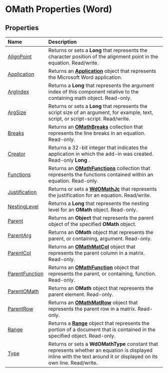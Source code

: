 
# OMath Properties (Word)

## Properties



|**Name**|**Description**|
|:-----|:-----|
|[AlignPoint](29b5f2e7-94b6-264a-0b52-ea8cc749c780.md)|Returns or sets a  **Long** that represents the character position of the alignment point in the equation. Read/write.|
|[Application](68bf0d76-290e-5881-a171-3a3ce6bf9b2f.md)|Returns an  **[Application](d1cf6f8f-4e88-bf01-93b4-90a83f79cb44.md)** object that represents the Microsoft Word application.|
|[ArgIndex](634e4135-2ce1-d590-7323-75f28b7def0a.md)|Returns a  **Long** that represents the argument index of this component relative to the containing math object. Read-only.|
|[ArgSize](6c3cca63-3404-6793-9a91-400506a15873.md)|Returns or sets a  **Long** that represents the script size of an argument, for example, text, script, or script-script. Read/write.|
|[Breaks](b1facd0c-bc05-d938-6259-eca4285dbf40.md)|Returns an  **[OMathBreaks](fa01cd62-b8ad-52bf-f36a-f5d1548d3d1e.md)** collection that represents the line breaks in an equation. Read-only.|
|[Creator](7c009fb5-8b5d-e745-de33-7b6f6387765d.md)|Returns a 32-bit integer that indicates the application in which the add-in was created. Read-only  **Long** .|
|[Functions](14d28449-7666-3aca-437a-1bd0dc1ac8aa.md)|Returns an  **[OMathFunctions](163c6af9-5cb9-93bb-f1c2-b9ebeca28f6a.md)** collection that represents the functions contained within an equation. Read-only.|
|[Justification](6e5d2221-bbfb-b108-159f-d705b900c25e.md)|Returns or sets a  **[WdOMathJc](4ae8f475-ca70-5f35-e1a4-b5a651a8f6bc.md)** that represents the justification for an equation. Read/write.|
|[NestingLevel](14bbd881-26e7-e99a-92b8-8e246028f26c.md)|Returns a  **Long** that represents the nesting level for an **OMath** object. Read-only.|
|[Parent](93e88e49-b9c9-d1b6-67c3-8f985648a74d.md)|Returns an  **Object** that represents the parent object of the specified **OMath** object.|
|[ParentArg](47f100e7-5615-5ec6-31e4-5a7efef932b6.md)|Returns an  **OMath** object that represents the parent, or containing, argument. Read-only.|
|[ParentCol](b0fd2bd8-b31a-cdb4-f1c8-c3c7230c9744.md)|Returns an  **[OMathMatCol](5ba2c52f-d190-0b0e-41e7-3e20a52ac77e.md)** object that represents the parent column in a matrix. Read-only.|
|[ParentFunction](f56516a2-6397-b766-f83a-470783b2722b.md)|Returns an  **[OMathFunction](2347ec7b-5e1a-8039-5fd0-195c08860cb5.md)** object that represents the parent, or containing, function. Read-only.|
|[ParentOMath](09568788-ea8d-2958-4f89-1c43a4db35a2.md)|Returns an  **OMath** object that represents the parent element. Read-only.|
|[ParentRow](92389946-d081-26ff-a589-a4350e7359c9.md)|Returns an  **[OMathMatRow](a6e96db5-9119-51a2-f303-a6c74b5be88d.md)** object that represents the parent row in a matrix. Read-only.|
|[Range](b33e4f92-c04e-5ee6-7dcd-5cd5c2ee6a92.md)|Returns a  **[Range](15a7a1c4-5f3f-5b6e-60e9-29688de3f274.md)** object that represents the portion of a document that is contained in the specified object. Read-only.|
|[Type](d546f006-dc43-343b-808e-b0230d3f3391.md)|Returns or sets a  **WdOMathType** constant that represents whether an equation is displayed inline with the text around it or displayed on its own line. Read/write.|

